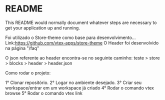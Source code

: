 # README #

This README would normally document whatever steps are necessary to get your application up and running.

Foi utilizado o Store-theme como base para desenvolvimento... Link:https://github.com/vtex-apps/store-theme
O Header foi desenvolvido na página "/faq"

O json referente ao header encontra-se no seguinte caminho: teste > store > blocks > header > header.json

Como rodar o projeto: 

1° Clonar repositório. 
2° Logar no ambiente desejado. 
3° Criar seu workspace/entrar em um workspace já criado 
4° Rodar o comando vtex browse 
5° Rodar o comando vtex link 

